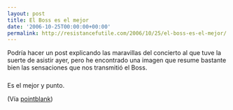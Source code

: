```yaml
---
layout: post
title: El Boss es el mejor
date: '2006-10-25T00:00:00+00:00'
permalink: http://resistancefutile.com/2006/10/25/el-boss-es-el-mejor/
---
```

Podría hacer un post explicando las maravillas del concierto al que tuve la suerte de asistir ayer, pero he encontrado una imagen que resume bastante bien las sensaciones que nos transmitió el Boss.

<a href="http://www.pointblankmag.com/2006/10/barcelona.html"><img style="display:block; margin:0px auto 10px; text-align:center;cursor:pointer; cursor:hand;" src="http://photos1.blogger.com/blogger2/4553/2422/320/barcelona2006-750397.jpg" border="0" alt="" /></a>
Es el mejor y punto.

(Vía <a href="http://www.pointblankmag.com/2006/10/barcelona.html">pointblank</a>)
